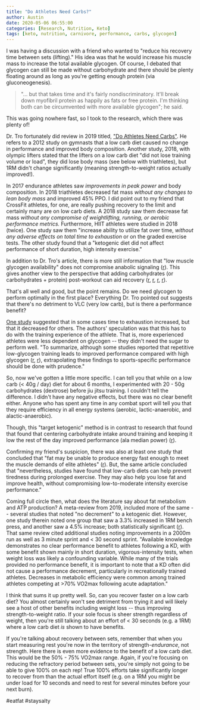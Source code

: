 ```yaml
---
title: "Do Athletes Need Carbs?"
author: Austin
date: 2020-05-06 06:55:00
categories: [Research, Nutrition, Keto]
tags: [keto, nutrition, carnivore, performance, carbs, glycogen]
---
```


I was having a discussion with a friend who wanted to "reduce his recovery time between sets (lifting)."  His idea was that he would increase his muscle mass to increase the total available glycogen.  Of course, I debated that glycogen can still be made without carbohydrate and there should be plenty floating around as long as you're getting enough protein (via gluconeogenesis).

> "... but that takes time and it's fairly nondiscriminatory.  It'll break down myofibril protein as happily as fats or free protein.  I'm thinking both can be circumvented with more available glycogen"; he said.

This was going nowhere fast, so I took to the research, which there was plenty of!

Dr. Tro fortunately did review in 2019 titled, ["Do Athletes Need Carbs"](https://www.doctortro.com/do-athletes-need-carbs/).  He refers to a 2012 study on gymnasts that a low carb diet caused no change in performance and improved body composition.  Another study, 2018, with olympic lifters stated that the lifters on a low carb diet "did not lose training volume or load", they did lose body mass (see below with triathletes), but 1RM didn't change significantly (meaning strength-to-weight ratios actually improved!).  

In 2017 endurance athletes saw *improvements in peak power* and body composition.  In 2018 triathletes decreased fat mass *without any changes to lean body mass* and improved 45% PPO.  I did point out to my friend that CrossFit athletes, for one, are really pushing recovery to the limit and certainly many are on low carb diets.  A 2018 study saw them decrease fat mass *without any compromise of weightlifting, running, or aerobic performance metrics.*  Furthermore, HIIT athletes were studied in 2018 (twice).  One study saw them "increase ability to utilize fat over time, *without any adverse effects on total time to exhaustion* or on the graded exercise tests.  The other study found that a "ketogenic diet did not affect performance of short duration, high intensity exercise."

In addition to Dr. Tro's article, there is more still information that "low muscle glycogen availability" does not compromise anabolic signaling ([r](https://www.researchgate.net/publication/225044340_Low_muscle_glycogen_concentration_does_not_suppress_the_anabolic_response_to_resistance_exercise)).  This gives another view to the perspective that adding carbohydrates (or carbohydrates + protein) post-workout can aid recovery ([r](https://www.ncbi.nlm.nih.gov/pmc/articles/PMC5852829/), [r](https://www.ncbi.nlm.nih.gov/pubmed/21407126), [r](https://www.ncbi.nlm.nih.gov/pmc/articles/PMC3784189/), [r](https://www.ncbi.nlm.nih.gov/pubmed/32109880)).

That's all well and good, but the point remains.  Do we need glycogen to perform optimally in the first place?  Everything Dr. Tro pointed out suggests that there's no detriment to VLC (very low carb), but is there a performance benefit?

[One study](https://www.ncbi.nlm.nih.gov/pmc/articles/PMC4687103/) suggested that in some cases time to exhaustion increased, but that it decreased for others.  The authors' speculation was that this has to do with the training experience of the athlete.  That is, more experienced athletes were less dependent on glycogen -- they didn't need the sugar to perform well.  "To summarize, although some studies reported that repetitive low-glycogen training leads to improved performance compared with high glycogen ([r](https://www.ncbi.nlm.nih.gov/pmc/articles/PMC4687103/#CR17), [r](https://www.ncbi.nlm.nih.gov/pmc/articles/PMC4687103/#CR18)), extrapolating these findings to sports-specific performance should be done with prudence."

So, now we've gotten a little more specific.  I can tell you that while on a low carb (< 40g / day) diet for about 6 months, I experimented with 20 - 50g carbohydrates (dextrose) before jiu jitsu training.  I couldn't tell the difference.  I didn't have any negative effects, but there was no clear benefit either.  Anyone who has spent any time in any combat sport will tell you that they require efficiency in all energy systems (aerobic, lactic-anaerobic, and alactic-anaerobic).

Though, this "target ketogenic" method is in contrast to research that found that found that centering carbohydrate intake around training and keeping it low the rest of the day improved performance (ala median power) ([r](https://www.ncbi.nlm.nih.gov/pmc/articles/PMC5188410/)).

Confirming my friend's suspicion, there was also at least one study that concluded that "fat may be unable to produce energy fast enough to meet the muscle demands of elite athletes" ([r](https://www.ncbi.nlm.nih.gov/pmc/articles/PMC5188410/)).  But, the same article concluded that "nevertheless, studies have found that low-carb diets can help prevent tiredness during prolonged exercise. They may also help you lose fat  and improve health, without compromising low-to-moderate intensity exercise performance."

Coming full circle then, what does the literature say about fat metabolism and ATP production?  A meta-review from 2019, included more of the same -- several studies that noted "no decrement" to a ketogenic diet.  However, one study therein noted one group that saw a 3.3% increased in 1RM bench press, and another saw a 4.5% increase; both statistically significant ([r](https://www.ncbi.nlm.nih.gov/pmc/articles/PMC6863116/)).  That same review cited additional studies noting improvements in a 2000m run as well as 3 minute sprint and < 30 second sprint.  "Available knowledge demonstrates no clear performance benefit to athletes following a KD, with some benefit shown mainly in short duration, vigorous-intensity tests, when weight loss was likely a confounding variable. While many of the trials provided no performance benefit, it is important to note that a KD often did not cause a performance decrement, particularly in recreationally trained athletes. Decreases in metabolic efficiency were common among trained athletes competing at >70% VO2max following acute adaptation."

I think that sums it up pretty well.  So, can you recover faster on a low carb diet?  You almost certainly won't see detriment from trying it and will likely see a host of other benefits including weight loss -- thus improving strength-to-weight ratio.  If your sole focus is sheer strength regardless of weight, then you're still talking about an effort of < 30 seconds (e.g. a 1RM) where a low carb diet *is* shown to have benefits.

If you're talking about recovery between sets, remember that when you start measuring rest you're now in the territory of strength-*endurance*, not strength.  Here there is even more evidence to the benefit of a low carb diet.  This would be the 50% - 75% VO2max range.  Again, if you're focusing on reducing the refractory period between sets, you're simply not going to be able to give 100% on each rep!  True 100% efforts take significantly longer to recover from than the actual effort itself (e.g. on a 1RM you might be under load for 10 seconds and need to rest for several minutes before your next burn).

#eatfat #staysalty
